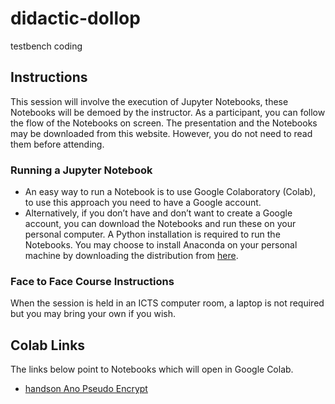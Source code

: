 # didactic-dollop
testbench coding

## Instructions
This session will involve the execution of Jupyter Notebooks, these Notebooks will be demoed by the instructor. As a participant, you can follow the flow of the Notebooks on screen. 
The presentation and the Notebooks may be downloaded from this website. However, you do not need to read them before attending.

### Running a Jupyter Notebook
- An easy way to run a Notebook is to use  Google Colaboratory (Colab), to use this approach you need to have a Google account. 
- Alternatively, if you don’t have and don’t want to create a Google account, you can download the Notebooks and run these on your personal computer. A Python installation is required to run the Notebooks. You may choose to install Anaconda on your personal machine by downloading the distribution from [here](https://www.anaconda.com/products/distribution).

### Face to Face Course Instructions
When the session is held in an ICTS computer room, a laptop is not required but you may bring your own if you wish. 

## Colab Links
The links below point to Notebooks which will open in Google Colab. 
* [handson Ano Pseudo Encrypt](https://colab.research.google.com/github/franklbvp/didactic-dollop/blob/main/ape/APE_cookbook_web.ipynb)
